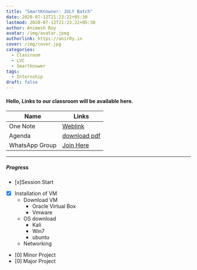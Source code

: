 ```yaml
---
title: "SmartKnowner: JULY Batch"
date: 2020-07-12T21:23:22+05:30
lastmod: 2020-07-12T21:23:22+05:30
author: Animesh Roy
avatar: /img/avatar.jpeg
authorlink: https://anir0y.in
cover: /img/cover.jpg
categories:
  - Classroom
  - LVC
  - Smartknower
tags:
  - Internship
draft: false
---
```




#### Hello, Links to our classroom will be available here.

| Name | Links | 
|---|---|
| One Note | [Weblink](https://1drv.ms/u/s!AjGfb2ZCIBDrsDi0nsYqvmLMQGsO) | 
| Agenda | [download pdf](#)
| WhatsApp Group| [Join Here](#)| 

---

##### Progress

- [x]Session Start
- [x] Installation of VM 
    - Download VM 
        - Oracle Virtual Box
        - Vmware 
    - OS download
        - Kali 
        - Win7 
        - ubuntu
    - Networking 
- [0] Minor Project 
- [0] Major Project
